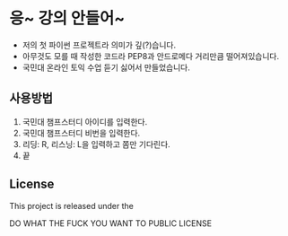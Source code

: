# 응~ 강의 안들어~

* 저의 첫 파이썬 프로젝트라 의미가 깊(?)습니다.
* 아무것도 모를 때 작성한 코드라 PEP8과 안드로메다 거리만큼 떨어져있습니다.
* 국민대 온라인 토익 수업 듣기 싫어서 만들었습니다.

## 사용방법
1. 국민대 챔프스터디 아이디를 입력한다.
2. 국민대 챔프스터디 비번을 입력한다.
3. 리딩: R, 리스닝: L을 입력하고 쫌만 기다린다.
4. 끝

## License
This project is released under the


DO WHAT THE FUCK YOU WANT TO PUBLIC LICENSE
